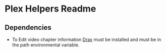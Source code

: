 # Plex Helpers Readme

## Dependencies
* To Edit video chapter information [Drax](https://github.com/stevie910/drax) must be installed and must be in the path environmental variable. 